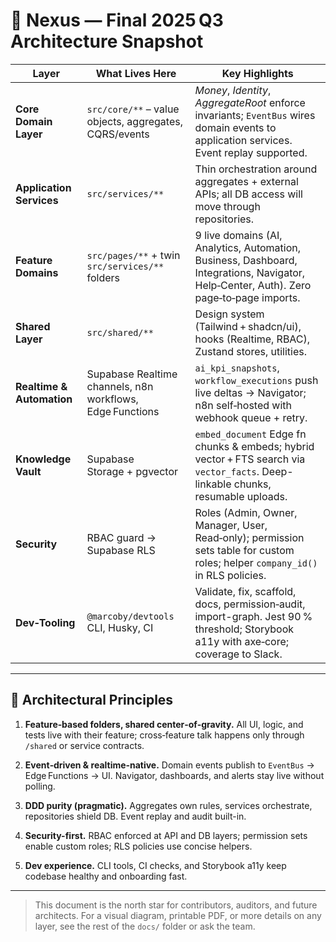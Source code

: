 # 🚀 Nexus — Final 2025 Q3 Architecture Snapshot

| Layer                     | What Lives Here                                           | Key Highlights                                                                                                                          |
| ------------------------- | --------------------------------------------------------- | --------------------------------------------------------------------------------------------------------------------------------------- |
| **Core Domain Layer**     | `src/core/**` – value objects, aggregates, CQRS/events    | *Money*, *Identity*, *AggregateRoot* enforce invariants; `EventBus` wires domain events to application services. Event replay supported. |
| **Application Services**  | `src/services/**`                                         | Thin orchestration around aggregates + external APIs; all DB access will move through repositories.                                     |
| **Feature Domains**       | `src/pages/**` + twin `src/services/**` folders           | 9 live domains (AI, Analytics, Automation, Business, Dashboard, Integrations, Navigator, Help‑Center, Auth). Zero page‑to‑page imports. |
| **Shared Layer**          | `src/shared/**`                                           | Design system (Tailwind + shadcn/ui), hooks (Realtime, RBAC), Zustand stores, utilities.                                                |
| **Realtime & Automation** | Supabase Realtime channels, n8n workflows, Edge Functions | `ai_kpi_snapshots`, `workflow_executions` push live deltas → Navigator; n8n self‑hosted with webhook queue + retry.                     |
| **Knowledge Vault**       | Supabase Storage + pgvector                               | `embed_document` Edge fn chunks & embeds; hybrid vector + FTS search via `vector_facts`. Deep-linkable chunks, resumable uploads.       |
| **Security**              | RBAC guard → Supabase RLS                                 | Roles (Admin, Owner, Manager, User, Read‑only); permission sets table for custom roles; helper `company_id()` in RLS policies.          |
| **Dev‑Tooling**           | `@marcoby/devtools` CLI, Husky, CI                        | Validate, fix, scaffold, docs, permission‑audit, import-graph. Jest 90 % threshold; Storybook a11y with axe‑core; coverage to Slack.    |

---

## 🔑 Architectural Principles

1. **Feature‑based folders, shared center‑of‑gravity.**
   All UI, logic, and tests live with their feature; cross‑feature talk happens only through `/shared` or service contracts.

2. **Event‑driven & realtime‑native.**
   Domain events publish to `EventBus` → Edge Functions → UI. Navigator, dashboards, and alerts stay live without polling.

3. **DDD purity (pragmatic).**
   Aggregates own rules, services orchestrate, repositories shield DB. Event replay and audit built-in.

4. **Security-first.**
   RBAC enforced at API and DB layers; permission sets enable custom roles; RLS policies use concise helpers.

5. **Dev experience.**
   CLI tools, CI checks, and Storybook a11y keep codebase healthy and onboarding fast.

---

> This document is the north star for contributors, auditors, and future architects. For a visual diagram, printable PDF, or more details on any layer, see the rest of the `docs/` folder or ask the team. 
